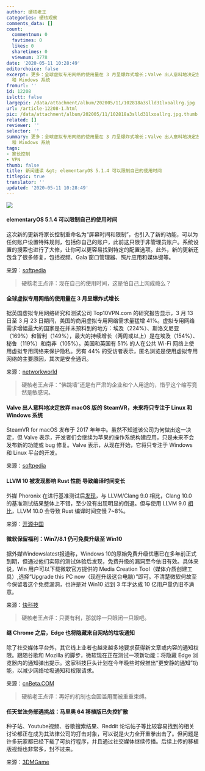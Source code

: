 ```yaml
---
author: 硬核老王
categories: 硬核观察
comments_data: []
count:
  commentnum: 0
  favtimes: 0
  likes: 0
  sharetimes: 0
  viewnum: 3778
date: '2020-05-11 10:28:49'
editorchoice: false
excerpt: 更多：全球虚拟专用网络的使用量在 3 月呈爆炸式增长；Valve 出人意料地决定放弃 macOS 版的 SteamVR，未来将只专注于 Linux
  和 Windows 系统
fromurl: ''
id: 12208
islctt: false
largepic: /data/attachment/album/202005/11/102818a3slld31lxoallrg.jpg
url: /article-12208-1.html
pic: /data/attachment/album/202005/11/102818a3slld31lxoallrg.jpg.thumb.jpg
related: []
reviewer: ''
selector: ''
summary: 更多：全球虚拟专用网络的使用量在 3 月呈爆炸式增长；Valve 出人意料地决定放弃 macOS 版的 SteamVR，未来将只专注于 Linux
  和 Windows 系统
tags:
- 家长控制
- VPN
thumb: false
title: 新闻速读 &gt; elementaryOS 5.1.4 可以限制自己的使用时间
titlepic: true
translator: ''
updated: '2020-05-11 10:28:49'
---
```


![](/data/attachment/album/202005/11/102818a3slld31lxoallrg.jpg)


#### elementaryOS 5.1.4 可以限制自己的使用时间


这次新的更新将家长控制重命名为“屏幕时间和限制”，也引入了新的功能，可以为任何账户设置特殊规则，包括你自己的账户，此前这只限于非管理员账户。系统设置的搜索也进行了大修，让你可以更容易找到特定的配置选项。此外，新的更新还包含了很多修复，包括视频、Gala 窗口管理器、照片应用和媒体键等。


来源：[softpedia](https://news.softpedia.com/news/elementaryos-5-1-4-is-a-massive-update-new-features-announced-529880.shtml)



> 
> 硬核老王点评：现在自己的使用时间，这是怕自己上网成瘾么？
> 
> 
> 


#### 全球虚拟专用网络的使用量在 3 月呈爆炸式增长


据英国虚拟专用网络研究和测试公司 Top10VPN.com 的研究报告显示，3 月 13 日至 3 月 23 日期间，美国的商用虚拟专用网络需求量猛增 41%。虚拟专用网络需求增幅最大的国家是在并未预料到的地方：埃及（224%）、斯洛文尼亚（169%）和智利（149%），最大的持续增长（两周或以上）是在埃及（154%）、秘鲁（119%）和南非（105%）。美国和英国有 51% 的人在公共 Wi-Fi 网络上使用虚拟专用网络来保护隐私。另有 44% 的受访者表示，匿名浏览是使用虚拟专用网络的主要原因，其次是安全通讯。


来源：[networkworld](https://www.networkworld.com/article/3542032/global-vpn-use-exploded-in-march.html)



> 
> 硬核老王点评：“佛跳墙”还是有严肃的企业和个人用途的，惜乎这个缩写竟然是敏感词。
> 
> 
> 


#### Valve 出人意料地决定放弃 macOS 版的 SteamVR，未来将只专注于 Linux 和 Windows 系统


SteamVR for macOS 发布于 2017 年年中。虽然不知道该公司为何做出这一决定，但 Valve 表示，开发者们会继续为苹果的操作系统构建应用，只是未来不会发布新的功能或 bug 修复。Valve 表示，从现在开始，它将只专注于 Windows 和 Linux 平台的开发。


来源：[softpedia](https://news.softpedia.com/news/valve-drops-steamvr-for-macos-as-linux-and-windows-now-the-key-focus-529884.shtml)


#### LLVM 10 被发现影响 Rust 性能 导致编译时间变长


外媒 Phoronix 在进行基准测试后[发现](https://www.phoronix.com/scan.php?page=news_item&px=Rust-Hurt-On-LLVM-10)，与 LLVM/Clang 9.0 相比，Clang 10.0 的基准测试结果整体上不错，至少没有出现明显的倒退。但与使用 LLVM 9.0 [相比](https://lists.llvm.org/pipermail/llvm-dev/2020-May/141482.html)，LLVM 10.0 会导致 Rust 编译时间变慢 7~8%。


来源：[开源中国](https://www.oschina.net/news/115541/rust-hurt-on-llvm-10)


#### 微软保留福利：Win7/8.1 仍可免费升级至 Win10


据外媒Windowslatest报道称，Windows 10的原始免费升级优惠已在多年前正式到期，但通过他们实际的测试体验后发现，免费升级的漏洞至今依旧有效。具体来说，Win 用户可以下载微软官方提供的 Media Creation Tool（媒体介质创建工具）,选择“Upgrade this PC now（现在升级这台电脑）”即可。不清楚微软何故至今保留着这个免费漏洞，也许是对 Win10 迟到 3 年才达成 10 亿用户量仍旧不满意。


来源：[快科技](https://www.cnbeta.com/articles/tech/977369.htm)



> 
> 硬核老王点评：只要有利，那就睁一只眼闭一只眼吧。
> 
> 
> 


#### 继 Chrome 之后，Edge 也将隐藏来自网站的垃圾通知


除了社交媒体平台外，其它线上业者也越来越多地要求获得新文章或内容的通知权限。跟随谷歌和 Mozilla 的脚步，微软现在正在测试一项新功能：将隐藏 Edge 浏览器内的通知弹出提示。这家科技巨头计划在今年晚些时候推出“更安静的通知”功能，以减少网络垃圾通知和权限请求。


来源：[cnBeta.COM](https://www.cnbeta.com/articles/tech/977297.htm)



> 
> 硬核老王点评：再好的机制也会因滥用而被重重束缚。
> 
> 
> 


#### 任天堂法务部遇挑战：马里奥 64 移植版已失控扩散


种子站、Youtube视频、谷歌搜索结果、Reddit 论坛帖子等比较容易找到的相关讨论都正在成为其法律公司的打击对象，可以说是火力全开重拳出击了。但问题是许多玩家都已经下载了可执行程序，并且通过社交媒体继续传播。后续上传的移植版视频也非常多，封不过来。


来源：[3DMGame](https://hot.cnbeta.com/articles/game/977249.htm)